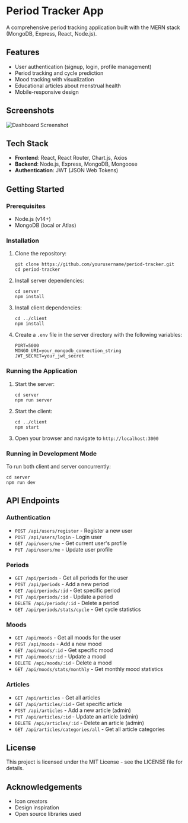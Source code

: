 # Period Tracker App

A comprehensive period tracking application built with the MERN stack (MongoDB, Express, React, Node.js).

## Features

- User authentication (signup, login, profile management)
- Period tracking and cycle prediction
- Mood tracking with visualization
- Educational articles about menstrual health
- Mobile-responsive design

## Screenshots

![Dashboard Screenshot](https://your-screenshot-url.com)

## Tech Stack

- **Frontend**: React, React Router, Chart.js, Axios
- **Backend**: Node.js, Express, MongoDB, Mongoose
- **Authentication**: JWT (JSON Web Tokens)

## Getting Started

### Prerequisites

- Node.js (v14+)
- MongoDB (local or Atlas)

### Installation

1. Clone the repository:
   ```
   git clone https://github.com/yourusername/period-tracker.git
   cd period-tracker
   ```

2. Install server dependencies:
   ```
   cd server
   npm install
   ```

3. Install client dependencies:
   ```
   cd ../client
   npm install
   ```

4. Create a `.env` file in the server directory with the following variables:
   ```
   PORT=5000
   MONGO_URI=your_mongodb_connection_string
   JWT_SECRET=your_jwt_secret
   ```

### Running the Application

1. Start the server:
   ```
   cd server
   npm run server
   ```

2. Start the client:
   ```
   cd ../client
   npm start
   ```

3. Open your browser and navigate to `http://localhost:3000`

### Running in Development Mode

To run both client and server concurrently:
```
cd server
npm run dev
```

## API Endpoints

### Authentication
- `POST /api/users/register` - Register a new user
- `POST /api/users/login` - Login user
- `GET /api/users/me` - Get current user's profile
- `PUT /api/users/me` - Update user profile

### Periods
- `GET /api/periods` - Get all periods for the user
- `POST /api/periods` - Add a new period
- `GET /api/periods/:id` - Get specific period
- `PUT /api/periods/:id` - Update a period
- `DELETE /api/periods/:id` - Delete a period
- `GET /api/periods/stats/cycle` - Get cycle statistics

### Moods
- `GET /api/moods` - Get all moods for the user
- `POST /api/moods` - Add a new mood
- `GET /api/moods/:id` - Get specific mood
- `PUT /api/moods/:id` - Update a mood
- `DELETE /api/moods/:id` - Delete a mood
- `GET /api/moods/stats/monthly` - Get monthly mood statistics

### Articles
- `GET /api/articles` - Get all articles
- `GET /api/articles/:id` - Get specific article
- `POST /api/articles` - Add a new article (admin)
- `PUT /api/articles/:id` - Update an article (admin)
- `DELETE /api/articles/:id` - Delete an article (admin)
- `GET /api/articles/categories/all` - Get all article categories

## License

This project is licensed under the MIT License - see the LICENSE file for details.

## Acknowledgements

- Icon creators
- Design inspiration
- Open source libraries used 